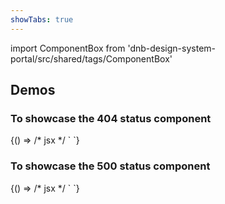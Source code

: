 ```yaml
---
showTabs: true
---
```


import ComponentBox from 'dnb-design-system-portal/src/shared/tags/ComponentBox'

## Demos

### To showcase the 404 status component

<ComponentBox data-visual-test="global-error-404">
{() => /* jsx */ `
<GlobalError status="404" />
`}
</ComponentBox>

### To showcase the 500 status component

<ComponentBox data-visual-test="global-error-500">
{() => /* jsx */ `
<GlobalError status="500" />
`}
</ComponentBox>
